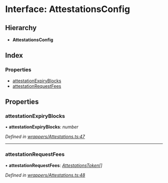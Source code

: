 # Interface: AttestationsConfig

## Hierarchy

* **AttestationsConfig**

## Index

### Properties

* [attestationExpiryBlocks](_wrappers_attestations_.attestationsconfig.md#attestationexpiryblocks)
* [attestationRequestFees](_wrappers_attestations_.attestationsconfig.md#attestationrequestfees)

## Properties

###  attestationExpiryBlocks

• **attestationExpiryBlocks**: *number*

*Defined in [wrappers/Attestations.ts:47](https://github.com/celo-org/celo-monorepo/blob/master/packages/sdk/contractkit/src/wrappers/Attestations.ts#L47)*

___

###  attestationRequestFees

• **attestationRequestFees**: *[AttestationsToken](_wrappers_attestations_.attestationstoken.md)[]*

*Defined in [wrappers/Attestations.ts:48](https://github.com/celo-org/celo-monorepo/blob/master/packages/sdk/contractkit/src/wrappers/Attestations.ts#L48)*
